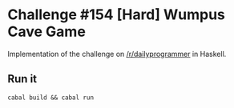 # Challenge #154 [Hard] Wumpus Cave Game #

Implementation of the challenge on
[/r/dailyprogrammer](http://www.reddit.com/r/dailyprogrammer/comments/21kqjq/4282014_challenge_154_hard_wumpus_cave_game/)
in Haskell.

## Run it ##

`cabal build && cabal run`
